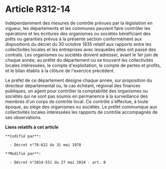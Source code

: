 # Article R312-14

Indépendamment des mesures de contrôle prévues par la législation en vigueur, les départements et les communes peuvent faire
contrôler les opérations et les écritures des organismes ou sociétés bénéficiant des prêts ou garanties prévus à la présente
section conformément aux dispositions du décret du 30 octobre 1935 relatif aux rapports entre les collectivités locales et
les entreprises avec lesquelles elles ont passé des contrats. Les organismes ou sociétés doivent adresser, avant le 1er juin
de chaque année, au préfet du département où se trouvent les collectivités locales intéressées, le compte d'exploitation, le
compte de pertes et profits, et le bilan établis à la clôture de l'exercice précédent. 

Le préfet de ce département désigne chaque année, sur proposition du   directeur départemental ou, le cas échéant, régional
des finances publiques, un agent pour contrôler la comptabilité des organismes ou sociétés qui ne sont pas soumis en
permanence à la surveillance des membres d'un corps de contrôle local. Ce contrôle s'effectue, à toute époque, au siège des
organismes ou sociétés. Le préfet communique aux collectivités locales intéressées les rapports de contrôle accompagnés de
ses observations.

**Liens relatifs à cet article**

	**Codifié par**:

	  - Décret n°78-622 du 31 mai 1978

	**Modifié par**:

	  - Décret n°2014-551 du 27 mai 2014 - art. 8
